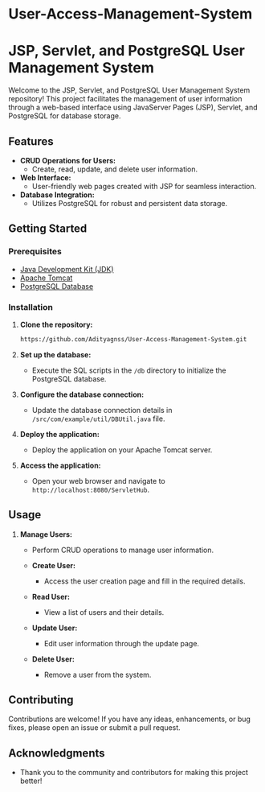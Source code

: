 # User-Access-Management-System
# JSP, Servlet, and PostgreSQL User Management System

Welcome to the JSP, Servlet, and PostgreSQL User Management System repository! This project facilitates the management of user information through a web-based interface using JavaServer Pages (JSP), Servlet, and PostgreSQL for database storage.

## Features

- **CRUD Operations for Users:**
  - Create, read, update, and delete user information.
- **Web Interface:**
  - User-friendly web pages created with JSP for seamless interaction.
- **Database Integration:**
  - Utilizes PostgreSQL for robust and persistent data storage.

## Getting Started

### Prerequisites

- [Java Development Kit (JDK)](https://www.oracle.com/java/technologies/javase-downloads.html)
- [Apache Tomcat](http://tomcat.apache.org/)
- [PostgreSQL Database](https://www.postgresql.org/download/)

### Installation

1. **Clone the repository:**

    ```bash
   https://github.com/Adityagnss/User-Access-Management-System.git
    ```

2. **Set up the database:**

    - Execute the SQL scripts in the `/db` directory to initialize the PostgreSQL database.

3. **Configure the database connection:**

    - Update the database connection details in `/src/com/example/util/DBUtil.java` file.

4. **Deploy the application:**

    - Deploy the application on your Apache Tomcat server.

5. **Access the application:**

    - Open your web browser and navigate to `http://localhost:8080/ServletHub`.

## Usage

1. **Manage Users:**
   - Perform CRUD operations to manage user information.

    - **Create User:**
      - Access the user creation page and fill in the required details.

    - **Read User:**
      - View a list of users and their details.

    - **Update User:**
      - Edit user information through the update page.

    - **Delete User:**
      - Remove a user from the system.

## Contributing

Contributions are welcome! If you have any ideas, enhancements, or bug fixes, please open an issue or submit a pull request.



## Acknowledgments

- Thank you to the community and contributors for making this project better!

